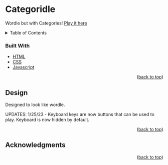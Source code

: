 # Categoridle
Wordle but with Categories!
[Play it here](http://categoridle.com)
<!-- TABLE OF CONTENTS -->
<div id="top"></div>
<details>
  <summary>Table of Contents</summary>
  <ol>
    <li><a href="#buildwith">Built With</a></li>
    <li><a href="#design">Design</a></li>
    <li><a href="#acknowledgments">Acknowledgments</a></li>
  </ol>
</details>

### Built With
* [HTML](https://www.w3schools.com/html/)
* [CSS](https://www.w3schools.com/css/)
* [Javascript](https://www.javascript.co)

<p align="right">(<a href="#top">back to top</a>)</p>

<!-- Design -->
<div id="design">

## Design
Designed to look like wordle.

UPDATES: 
1/25/23 - Keyboard keys are now buttons that can be used to play. Keyboard is now hidden by default.


</div>
<p align="right">(<a href="#top">back to top</a>)</p>

<!-- ACKNOWLEDGMENTS -->
<div id="acknowledgements">

## Acknowledgments

<p align="right">(<a href="#top">back to top</a>)</p>

</div>
